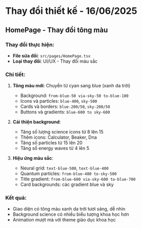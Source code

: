 
# Thay đổi thiết kế - 16/06/2025

## HomePage - Thay đổi tông màu

### Thay đổi thực hiện:
- **File sửa đổi**: `src/pages/HomePage.tsx`
- **Loại thay đổi**: UI/UX - Thay đổi màu sắc

### Chi tiết:
1. **Tông màu mới**: Chuyển từ cyan sang blue (xanh da trời)
   - Background: `from-blue-50 via-sky-50 to-blue-100`
   - Icons và particles: `blue-400`, `sky-500`
   - Cards và borders: `blue-200/50`, `sky-200/50`
   - Buttons và gradients: `blue-600 to sky-600`

2. **Cải thiện background**:
   - Tăng số lượng science icons từ 8 lên 15
   - Thêm icons: Calculator, Beaker, Dna
   - Tăng số particles từ 15 lên 20
   - Tăng số energy waves từ 4 lên 5

3. **Hiệu ứng màu sắc**:
   - Neural grid: `text-blue-500`, `text-blue-400`
   - Quantum particles: `from-blue-400 to-sky-500`
   - Title gradient: `from-blue-600 via-sky-600 to-blue-700`
   - Card backgrounds: các gradient blue và sky

### Kết quả:
- Giao diện có tông màu xanh da trời tươi sáng, dễ nhìn
- Background science có nhiều biểu tượng khoa học hơn
- Animation mượt mà với theme giáo dục khoa học
